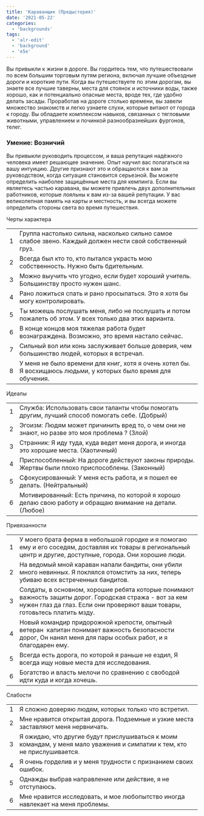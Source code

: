 ```yaml
---
title: 'Караванщик (Предыстория)'
date: '2021-05-22'
categories:
  - 'backgrounds'
tags:
  - 'alr-edit'
  - 'background'
  - 'e5e'
---
```


Вы привыкли к жизни в дороге. Вы гордитесь тем, что путешествовали по всем большим торговым путям региона, включая лучшие объездные дороги и короткие пути. Когда вы путешествуете по этим дорогам, вы знаете все лучшие таверны, места для стоянок и источники воды, также хорошо, как и потенциально опасные места, вроде тех, где удобно делать засады. Проработав на дороге столько времени, вы завели множество знакомств и легко узнаете слухи, которые витают от города к городу. Вы обладаете комплексом навыков, связанных с тягловыми животными, управлением и починкой разнообразнейших фургонов, телег.

### Умение: Возничий

Вы привыкли руководить процессом, и ваша репутация надёжного человека имеет решающее значение. Опыт научил вас полагаться на вашу интуицию. Другие признают это и обращаются к вам за руководством, когда ситуация становится серьезной. Вы можете определить наиболее защищённые места для кемпинга. Если вы являетесь частью каравана, вы можете привлечь двух дополнительных работников, которые лояльны к вам из-за вашей репутации. У вас великолепная память на карты и местность, и вы всегда можете определить стороны света во время путешествия.

Черты характера

<table><tbody><tr><td>1</td><td>Группа настолько сильна, насколько сильно самое слабое звено. Каждый должен нести свой собственный груз.</td></tr><tr><td>2</td><td>Всегда был кто то, кто пытался украсть мою собственность. Нужно быть бдительным.</td></tr><tr><td>3</td><td>Можно выучить что угодно, если будет хороший учитель. Большинству просто нужен шанс.</td></tr><tr><td>4</td><td>Рано ложиться спать и рано просыпаться. Это я хотя бы могу контролировать.</td></tr><tr><td>5</td><td>Ты можешь послушать меня, либо не послушать и потом пожалеть об этом. У всех только два этих варианта.</td></tr><tr><td>6</td><td>В конце концов моя тяжелая работа будет вознаграждена. Возможно, это время настало сейчас.</td></tr><tr><td>7</td><td>Сильный вол или конь заслуживает больше доверия, чем большинство людей, которых я встречал.</td></tr><tr><td>8</td><td>У меня не было времени для книг, хотя я очень хотел бы. Я восхищаюсь людьми, у которых было время для обучения.</td></tr></tbody></table>

Идеалы

<table><tbody><tr><td>1</td><td>Служба: Использовать свои таланты чтобы помогать другим, лучший способ помогать себе. (Добрый)</td></tr><tr><td>2</td><td>Эгоизм: Людям может причинить вред то, о чем они не знают, но разве это моя проблема ? (Злой)</td></tr><tr><td>3</td><td>Странник: Я иду туда, куда ведет меня дорога, и иногда это хорошие места. (Хаотичный)</td></tr><tr><td>4</td><td>Приспособленный: На дороге действуют законы природы. Жертвы были плохо приспособлены. (Законный)</td></tr><tr><td>5</td><td>Сфокусированный: У меня есть работа, и я пошел ее делать. (Нейтральный)</td></tr><tr><td>6</td><td>Мотивированный: Есть причина, по которой я хорошо делаю свою работу и обращаю внимание на детали. (Любое)</td></tr></tbody></table>

Привязанности

<table><tbody><tr><td>1</td><td>У моего брата ферма в небольшой городке и я помогаю ему и его соседям, доставляя их товары в региональный центр и другие, доступные, города. Они хорошие люди.</td></tr><tr><td>2</td><td>На ведомый мной караван напали бандиты, они убили много невинных. Я поклялся отомстить за них, теперь убиваю всех встреченных бандитов.</td></tr><tr><td>3</td><td>Солдаты, в основном, хорошие ребята которые понимают важность защиты дорог. Городская стража - вот за кем нужен глаз да глаз. Если они проверяют ваши товары, готовьтесь платить мзду.</td></tr><tr><td>4</td><td>Новый командир придорожной крепости, опытный ветеран &nbsp;капитан понимает важность безопасности дорог, Он нанял меня для пары особых работ, и я благодарен ему.</td></tr><tr><td>5</td><td>Всегда есть дорога, по которой я раньше не ездил, Я всегда ищу новые места для исследования.</td></tr><tr><td>6</td><td>Богатство и власть мелочи по сравнению с свободой идти куда и когда хочешь.</td></tr></tbody></table>

Слабости

<table><tbody><tr><td>1</td><td>Я сложно доверяю людям, которых только что встретил.</td></tr><tr><td>2</td><td>Мне нравится открытая дорога. Подземные и узкие места заставляют меня нервничать.</td></tr><tr><td>3</td><td>Я ожидаю, что другие будут прислушиваться к моим командам, у меня мало уважения и симпатии к тем, кто не прислушивается.</td></tr><tr><td>4</td><td>Я очень горделив и у меня трудности с признанием своих ошибок.</td></tr><tr><td>5</td><td>Однажды выбрав направление или действие, я не отступаюсь.</td></tr><tr><td>6</td><td>Мне нравится исследовать, и мое любопытство иногда навлекает на меня проблемы.</td></tr></tbody></table>
